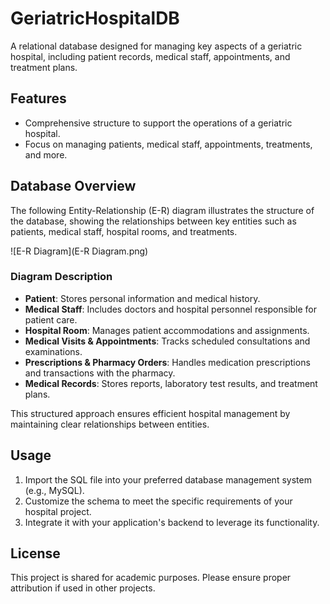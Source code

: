 # GeriatricHospitalDB

A relational database designed for managing key aspects of a geriatric hospital, including patient records, medical staff, appointments, and treatment plans.

## Features

- Comprehensive structure to support the operations of a geriatric hospital.
- Focus on managing patients, medical staff, appointments, treatments, and more.

## Database Overview

The following Entity-Relationship (E-R) diagram illustrates the structure of the database, showing the relationships between key entities such as patients, medical staff, hospital rooms, and treatments.

![E-R Diagram](E-R Diagram.png)

### Diagram Description
- **Patient**: Stores personal information and medical history.
- **Medical Staff**: Includes doctors and hospital personnel responsible for patient care.
- **Hospital Room**: Manages patient accommodations and assignments.
- **Medical Visits & Appointments**: Tracks scheduled consultations and examinations.
- **Prescriptions & Pharmacy Orders**: Handles medication prescriptions and transactions with the pharmacy.
- **Medical Records**: Stores reports, laboratory test results, and treatment plans.

This structured approach ensures efficient hospital management by maintaining clear relationships between entities.

## Usage

1. Import the SQL file into your preferred database management system (e.g., MySQL).
2. Customize the schema to meet the specific requirements of your hospital project.
3. Integrate it with your application's backend to leverage its functionality.

## License

This project is shared for academic purposes. Please ensure proper attribution if used in other projects.
